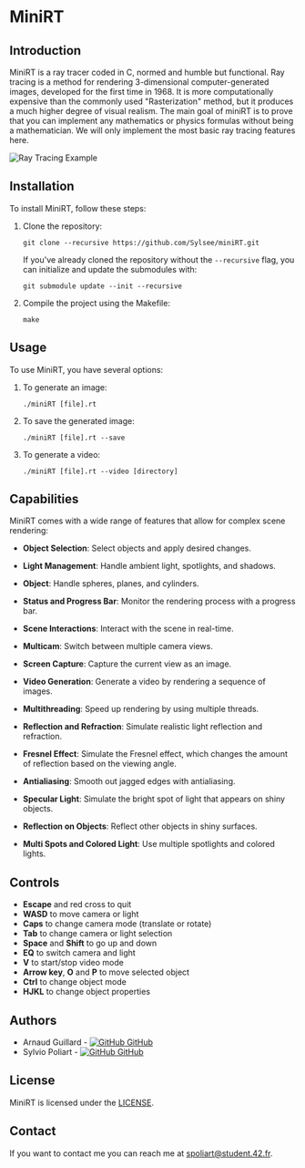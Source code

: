 # MiniRT

## Introduction

MiniRT is a ray tracer coded in C, normed and humble but functional. Ray tracing is a method for rendering 3-dimensional computer-generated images, developed for the first time in 1968. It is more computationally expensive than the commonly used "Rasterization" method, but it produces a much higher degree of visual realism. The main goal of miniRT is to prove that you can implement any mathematics or physics formulas without being a mathematician. We will only implement the most basic ray tracing features here.

![Ray Tracing Example](saves/bonus/2_lights.bmp)

## Installation

To install MiniRT, follow these steps:

1. Clone the repository:

   ```
   git clone --recursive https://github.com/Sylsee/miniRT.git
   ```

   If you've already cloned the repository without the `--recursive` flag, you can initialize and update the submodules with:

   ```
   git submodule update --init --recursive
   ```

2. Compile the project using the Makefile:

   ```
   make
   ```

## Usage

To use MiniRT, you have several options:

1. To generate an image:

   ```
   ./miniRT [file].rt
   ```

2. To save the generated image:

   ```
   ./miniRT [file].rt --save
   ```

3. To generate a video:

   ```
   ./miniRT [file].rt --video [directory]
   ```

## Capabilities

MiniRT comes with a wide range of features that allow for complex scene rendering:

- **Object Selection**: Select objects and apply desired changes.

- **Light Management**: Handle ambient light, spotlights, and shadows.

- **Object**: Handle spheres, planes, and cylinders.

- **Status and Progress Bar**: Monitor the rendering process with a progress bar.

- **Scene Interactions**: Interact with the scene in real-time.

- **Multicam**: Switch between multiple camera views.

- **Screen Capture**: Capture the current view as an image.

- **Video Generation**: Generate a video by rendering a sequence of images.

- **Multithreading**: Speed up rendering by using multiple threads.

- **Reflection and Refraction**: Simulate realistic light reflection and refraction.

- **Fresnel Effect**: Simulate the Fresnel effect, which changes the amount of reflection based on the viewing angle.

- **Antialiasing**: Smooth out jagged edges with antialiasing.

- **Specular Light**: Simulate the bright spot of light that appears on shiny objects.

- **Reflection on Objects**: Reflect other objects in shiny surfaces.

- **Multi Spots and Colored Light**: Use multiple spotlights and colored lights.

## Controls

- **Escape** and red cross to quit
- **WASD** to move camera or light
- **Caps** to change camera mode (translate or rotate)
- **Tab** to change camera or light selection
- **Space** and **Shift** to go up and down
- **EQ** to switch camera and light
- **V** to start/stop video mode
- **Arrow key**, **O** and **P** to move selected object
- **Ctrl** to change object mode
- **HJKL** to change object properties

## Authors

-   Arnaud Guillard - [![GitHub](https://i.stack.imgur.com/tskMh.png) GitHub](https://github.com/arnaud35300)
-   Sylvio Poliart - [![GitHub](https://i.stack.imgur.com/tskMh.png) GitHub](https://github.com/Sylsee)

## License

MiniRT is licensed under the [LICENSE](LICENSE).

## Contact

If you want to contact me you can reach me at spoliart@student.42.fr.
